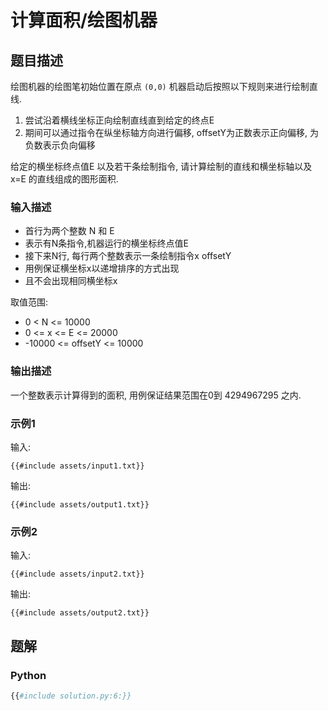 # 计算面积/绘图机器

## 题目描述

绘图机器的绘图笔初始位置在原点 `(0,0)` 机器启动后按照以下规则来进行绘制直线.

1. 尝试沿着横线坐标正向绘制直线直到给定的终点E
2. 期间可以通过指令在纵坐标轴方向进行偏移, offsetY为正数表示正向偏移, 为负数表示负向偏移

给定的横坐标终点值E 以及若干条绘制指令, 请计算绘制的直线和横坐标轴以及 x=E 的直线组成的图形面积.

### 输入描述

- 首行为两个整数 N 和 E
- 表示有N条指令,机器运行的横坐标终点值E
- 接下来N行, 每行两个整数表示一条绘制指令x offsetY
- 用例保证横坐标x以递增排序的方式出现
- 且不会出现相同横坐标x

取值范围:

- 0 < N <= 10000
- 0 <= x <= E <= 20000
- -10000 <= offsetY <= 10000

### 输出描述

一个整数表示计算得到的面积, 用例保证结果范围在0到 4294967295 之内.

### 示例1

输入:

```text
{{#include assets/input1.txt}}
```

输出:

```text
{{#include assets/output1.txt}}
```

### 示例2

输入:

```text
{{#include assets/input2.txt}}
```

输出:

```text
{{#include assets/output2.txt}}
```

## 题解

### Python

```python
{{#include solution.py:6:}}
```
